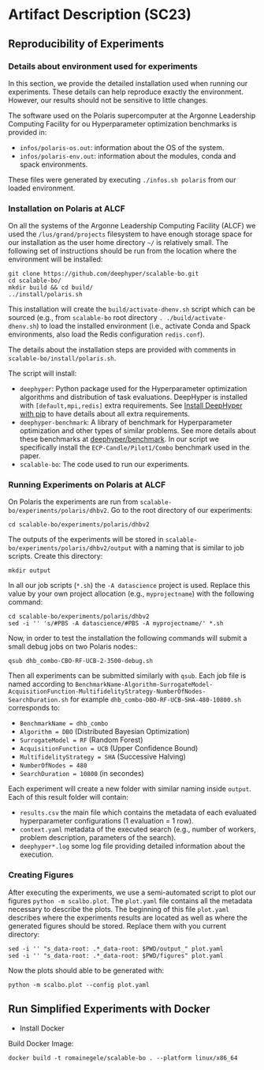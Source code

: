 # Artifact Description (SC23)

## Reproducibility of Experiments


### Details about environment used for experiments

In this section, we provide the detailed installation used when running our experiments. These details can help reproduce exactly the environment. However, our results should not be sensitive to little changes.

The software used on the Polaris supercomputer at the Argonne Leadership Computing Facility for ou Hyperparameter optimization benchmarks is provided in:
- `infos/polaris-os.out`: information about the OS of the system.
- `infos/polaris-env.out`: information about the modules, conda and spack environments.

These files were generated by executing `./infos.sh polaris` from our loaded environment.

### Installation on Polaris at ALCF

On all the systems of the Argonne Leadership Computing Facility (ALCF) we used the `/lus/grand/projects` filesystem to have enough storage space for our installation as the user home directory `~/` is relatively small. The following set of instructions should be run from the location where the environment will be installed:

```console
git clone https://github.com/deephyper/scalable-bo.git
cd scalable-bo/
mkdir build && cd build/
../install/polaris.sh
```

This installation will create the `build/activate-dhenv.sh` script which can be sourced (e.g., from `scalable-bo` root directory `. ./build/activate-dhenv.sh`) to load the installed environment (i.e., activate Conda and Spack environments, also load the Redis configuration `redis.conf`).

The details about the installation steps are provided with comments in `scalable-bo/install/polaris.sh`.

The script will install:
- `deephyper`: Python package used for the Hyperparameter optimization algorithms and distribution of task evaluations. DeepHyper is installed with `[default,mpi,redis]` extra requirements. See [Install DeepHyper with pip](https://deephyper.readthedocs.io/en/latest/install/pip.html) to have details about all extra requirements.
- `deephyper-benchmark`: A library of benchmark for Hyperparameter optimization and other types of similar problems. See more details about these benchmarks at [deephyper/benchmark](https://github.com/deephyper/benchmark). In our script we specifically install the `ECP-Candle/Pilot1/Combo` benchmark used in the paper.
- `scalable-bo`: The code used to run our experiments.

### Running Experiments on Polaris at ALCF

On Polaris the experiments are run from `scalable-bo/experiments/polaris/dhbv2`. Go to the root directory of our experiments:

```console
cd scalable-bo/experiments/polaris/dhbv2
```

The outputs of the experiments will be stored in `scalable-bo/experiments/polaris/dhbv2/output` with a naming that is similar to job scripts. Create this directory: 

```console
mkdir output
```

In all our job scripts (`*.sh`) the `-A datascience` project is used. Replace this value by your own project allocation (e.g., `myprojectname`) with the following command:

```console
cd scalable-bo/experiments/polaris/dhbv2
sed -i '' 's/#PBS -A datascience/#PBS -A myprojectname/' *.sh
```

Now, in order to test the installation the following commands will submit a small debug jobs on two Polaris nodes::

```console
qsub dhb_combo-CBO-RF-UCB-2-3500-debug.sh
```

Then all experiments can be submitted similarly with `qsub`. Each job file is named according to `BenchmarkName-Algorithm-SurrogateModel-AcquisitionFunction-MultifidelityStrategy-NumberOfNodes-SearchDuration.sh` for example `dhb_combo-DBO-RF-UCB-SHA-480-10800.sh` corresponds to:
- `BenchmarkName = dhb_combo`
- `Algorithm = DBO` (Distributed Bayesian Optimization)
- `SurrogateModel = RF` (Random Forest)
- `AcquisitionFunction = UCB` (Upper Confidence Bound)
- `MultifidelityStrategy = SHA` (Successive Halving)
- `NumberOfNodes = 480`
- `SearchDuration = 10800` (in secondes)

Each experiment will create a new folder with similar naming inside `output`. Each of this result folder will contain:
- `results.csv` the main file which contains the metadata of each evaluated hyperparameter configurations (1 evaluation = 1 row).
- `context.yaml` metadata of the executed search (e.g., number of workers, problem description, parameters of the search).
- `deephyper*.log` some log file providing detailed information about the execution.

### Creating Figures

After executing the experiments, we use a semi-automated script to plot our figures `python -m scalbo.plot`. The `plot.yaml` file contains all the metadata necessary to describe the plots. The beginning of  this file `plot.yaml` describes where the experiments results are located as well as where the generated figures should be stored. Replace them with you current directory:

```console
sed -i '' "s_data-root: .*_data-root: $PWD/output_" plot.yaml
sed -i '' "s_data-root: .*_data-root: $PWD/figures" plot.yaml
```

Now the plots should able to be generated with:

```console
python -m scalbo.plot --config plot.yaml
```

## Run Simplified Experiments with Docker

- Install Docker

Build Docker Image:
```console
docker build -t romainegele/scalable-bo . --platform linux/x86_64
```
